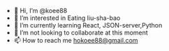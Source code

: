 - 👋 Hi, I’m @koee88
- 👀 I’m interested in Eating liu-sha-bao
- 🌱 I’m currently learning React, JSON-server,Python
- 💞️ I’m not looking to collaborate at this moment
- 📫 How to reach me hokoee88@gmail.com

<!---
koee88/koee88 is a ✨ special ✨ repository because its `README.md` (this file) appears on your GitHub profile.
You can click the Preview link to take a look at your changes.
--->
